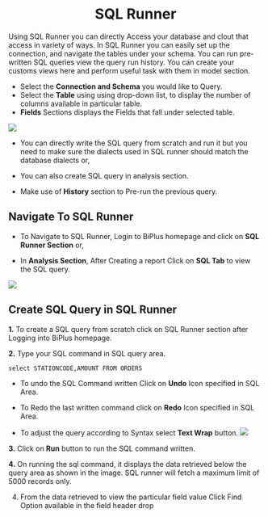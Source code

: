

<center><h1>SQL Runner </h1></center>

Using SQL Runner you can directly Access your database and clout that access in variety of ways. In SQL Runner you can easily set up the connection, and navigate the tables under your schema. You can run pre-written SQL queries view the query run history. You can create your customs views here and perform useful task with them in model section.  

- Select the **Connection and Schema** you would like to Query.
- Select the **Table** using using drop-down list, to display the number of columns available in particular table.
- **Fields** Sections displays the Fields that fall under selected table.


![
](https://raw.githubusercontent.com/sv18042016/fp1/532dd8b61e94d1e08fe0b89afa6a5961336e8ad2/images/sql_ru.png)

- You can directly write the SQL query from scratch and run it but you need to make sure the dialects used in SQL runner should match the database dialects or,

- You can also create SQL query in analysis section. 

- Make use of **History** section to Pre-run the previous query.

## Navigate To SQL Runner

- To Navigate to SQL Runner, Login to BiPlus homepage and click on **SQL Runner Section** or,

- In **Analysis Section**, After Creating a report Click on **SQL Tab** to view the SQL query.

![
](https://raw.githubusercontent.com/sv18042016/fp1/8301318bea750b7d048df7f5a8e06607d216dce7/images/navigate_sql.png)

## Create SQL Query in SQL Runner

**1.** To create a SQL query from scratch click on SQL Runner section after Logging into BiPlus homepage.

**2.** Type your SQL command in SQL query area.

```
select STATIONCODE,AMOUNT FROM ORDERS
```

- To undo the SQL Command written Click on **Undo** Icon specified in SQL Area.

- To Redo the last written command click on **Redo** Icon specified in SQL Area.

- To adjust the query according to Syntax select **Text Wrap** button. 
![
](https://raw.githubusercontent.com/sv18042016/fp1/acd887b4aec5663dca6969ad0004c73f4b351dc3/images/undo_sql.png)


**3.**  Click on **Run** button to run the SQL command written.

**4.** On running the sql command, it displays the data retrieved below the query area as shown in the image. SQL runner will fetch a maximum limit of 5000 records only.

4. From the data retrieved to view the particular field value Click Find Option available in the field header drop

<!--stackedit_data:
eyJoaXN0b3J5IjpbLTEyNDU3OTU4NjQsLTE3NzU0OTI2MzUsNj
g3NDgyNzQzLDEwMTU0MzA0NTUsNDM5MTU2MzYzLC0xMjYwNzQz
MDExLC0xMzI5MjUwNzcwLDE3MjQ1OTY1OCw1ODM0Mzk2NTIsMT
A3NDI3MzU1NCwtMjA3Mjg5NDY3NCwtMzk5MTMyMjk3LC04NjA2
ODQ4MzcsLTIwMjA4MzAzMDksLTE1MDQzMjI0NjksMTUzMjY3Nz
YzMCwxNDI1MTc1NTA0LC0xNTgzMTI1MTg4XX0=
-->